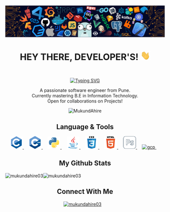 <p align="center"> <img src="https://github.com/bhaumikmaan/bhaumikmaan/blob/main/banner.png" /> </p>
<h1 align="center">HEY THERE, DEVELOPER'S! <img src="https://github.com/ABSphreak/ABSphreak/blob/master/gifs/Hi.gif" width="30px"height="30px"></h1>

<div align="center">  <span>‎‎‎‎‎‎‎‎‎‎‎‎‎‎‎‎‎‎‎‎‎</span>

[![Typing SVG](https://readme-typing-svg.herokuapp.com?color=%bfff&size=26&font=Times+New+Roman&center=true&lines=Hey!+This+is+Mukund+Ahire;I'm+a+Competitive+Programmer;An+Open+Source+Enthusiast)](https://git.io/typing-svg)
</div> 
<p align="center">
A passionate software engineer from Pune.<br>
Currently mastering B.E in Information Technology. <br> 
Open for collaborations on Projects!
</p>

<p align="center"> <img src="https://komarev.com/ghpvc/?username=mukundahire03&label=Profile%20Views&theme=react-dark&style=plastic" alt="MukundAhire" /> </p>

<h2 align="center"> Language & Tools </h2>

<p align="center"> 
<a href="https://www.cprogramming.com/" target="_blank" rel="noreferrer"> <img src="https://raw.githubusercontent.com/devicons/devicon/master/icons/c/c-original.svg" alt="c" width="40" height="40"/> </a> &nbsp; &nbsp;
<a href="https://www.w3schools.com/cpp/" target="_blank" rel="noreferrer"> <img src="https://raw.githubusercontent.com/devicons/devicon/master/icons/cplusplus/cplusplus-original.svg" alt="cplusplus" width="40" height="40"/> </a> 
&nbsp; &nbsp;
<a href="https://www.python.org" target="_blank" rel="noreferrer"> <img src="https://raw.githubusercontent.com/devicons/devicon/master/icons/python/python-original.svg" alt="python" width="40" height="40"/> </a> 
&nbsp; &nbsp;
<a href="https://www.java.com" target="_blank" rel="noreferrer"> <img src="https://raw.githubusercontent.com/devicons/devicon/master/icons/java/java-original.svg" alt="java" width="40" height="40"/> </a> 
&nbsp; &nbsp;
<a href="https://www.w3schools.com/css/" target="_blank" rel="noreferrer"> <img src="https://raw.githubusercontent.com/devicons/devicon/master/icons/css3/css3-original-wordmark.svg" alt="css3" width="40" height="40"/> </a> 
&nbsp; &nbsp;
<a href="https://www.w3.org/html/" target="_blank" rel="noreferrer"> <img src="https://raw.githubusercontent.com/devicons/devicon/master/icons/html5/html5-original-wordmark.svg" alt="html5" width="40" height="40"/> </a> 
&nbsp; &nbsp;
<a href="https://www.photoshop.com/en" target="_blank" rel="noreferrer"> <img src="https://raw.githubusercontent.com/devicons/devicon/master/icons/photoshop/photoshop-line.svg" alt="photoshop" width="40" height="40"/> </a> 
&nbsp; &nbsp;
<a href="https://cloud.google.com" target="_blank" rel="noreferrer"> <img src="https://www.vectorlogo.zone/logos/google_cloud/google_cloud-icon.svg" alt="gcp" width="40" height="40"/> </a> 
&nbsp; &nbsp;
</p>
<be>

<h2 align="center"> My Github Stats </h2>
<img align="center" src="https://github-readme-stats.vercel.app/api/top-langs/?username=mukundahire03&langs_count=8&theme=react-dark&show_icons=true&locale=en&layout=compact" alt="mukundahire03" /><img align="center" src="https://github-readme-stats.vercel.app/api?username=mukundahire03&theme=react-dark&show_icons=true&locale=en" alt="mukundahire03" />

<br>
<h2 align="center"> Connect With Me </h2>
<p align="center">
<a href="https://linkedin.com/in/mukundahire03" target="blank"><img align="center" src="https://raw.githubusercontent.com/rahuldkjain/github-profile-readme-generator/master/src/images/icons/Social/linked-in-alt.svg" alt="mukundahire03" height="30" width="40" /></a>
&nbsp; &nbsp;
</p><br><br>

